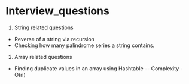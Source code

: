 # Interview_questions

1. String related questions
  - Reverse of a string via recursion
  - Checking how many palindrome series a string contains.

2. Array related questions
  - Finding duplicate values in an array using Hashtable
     -- Complexity - O(n)

